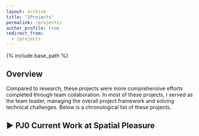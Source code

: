 ```yaml
---
layout: archive
title: "1Projects"
permalink: /projects/
author_profile: true
redirect_from:
  - /projects
---
```


<!-- 在这里添加引入 JavaScript 文件 -->
<!-- <script src="/assets/js//scripts.js"></script> -->
{% include base_path %}

<style>
  .two-column {
    display: flex;
    justify-content: space-between;
    margin-bottom: 20px;
  }

  .two-column > div {
    flex-basis: 49.5%; /* 每一栏占父容器的48%宽度 */
    margin: 10px 20px 10px 0px !important; /* 调整上、右、下、左外边距 */
    /* padding: 20px 15px 10px 15px !important; 依次为上、右、下、左的内边距 */
    background-color: rgba(0, 0, 0, 0.75); /* 背景色，可根据需求调整 */
    border-radius: 8px;
    box-shadow: 0 2px 5px rgba(0, 0, 0, 0.1);
  }

  ul {
    list-style-type: disc; /* 使用圆点作为列表项的标记 */
    margin-left: 5px; /* 调整列表项的左边距 */
  }

  /* toggle时鼠标悬停的样式 */
  #toggle-header {
      cursor: pointer;
      font-weight: bold;
      display: flex;
      align-items: center;
  }

  #toggle-icon {
      margin-right: 8px;
      /* 使得图标在展开/收起时有一个平滑的过渡效果 */
      transition: transform 0.3s ease; 
  }

  #toggle-content {
      display: block; /* 默认展开 */
  }
</style>

<!-- {% include base_path %} -->
## **Overview**
<p>
Compared to research, these projects were more comprehensive efforts completed through team collaboration. In most of these projects, I served as the team leader, managing the overall project framework and solving technical challenges. Below is a chronological list of these projects.
</p>

<h2 class="toggle-header" style="cursor: pointer;">
  <span class="toggle-icon">▶</span><strong> PJ0 Current Work at Spatial Pleasure</strong>
</h2>
<div class="toggle-content" style="display: none;">
  <p style="color: #757575; font-size: 16px;">Sep 02, 2024 – Present</p>
  <p style="margin-top: 10px; margin-bottom: 10px;">
  I work remotely at 0.6 FTE per month as a data scientist. My main responsibilities include processing and integrating traffic data, developing traffic simulation models and optimization systems.<br>
  In many ways, the work here is more akin to research, as the projects require strong knowledge of mathematical statistics and involve exploratory methods. I look forward to collaborating with the company's lab to publish the outcomes of our projects if the opportunity arises.<br>
  Currently, I am primarily responsible for two projects:
  </p>
  <div class="two-column">
    <!-- 注意间距是调整padding-top: 10px -->
    <div style="padding-top: 10px; padding-left: 20px; padding-right: 20px; ">
      <h3 style="margin-top: 15px;">1 Origin-Destination Estimation in Sapporo</h3>
      <p>We use the four-step model of trip generation, trip distribution, mode choice and route assignment to predict traffic demand and identify key factors and patterns, offering insights on public transit capacity allocation.</p>

      <ul>
        <li>How can we fully leverage GTFS, IC card, and socioeconomic data to achieve spatiotemporal clustering of OD trips?</li>
        <li>How can environmental factors (e.g., carbon emissions, noise pollution) be considered into the model for the sustainability of public transportation?</li>
        <li>How can machine learning algorithms be utilized to perform data-driven modeling without predefined assumptions, enhancing the model's flexibility?</li>
        <li>......</li>
      </ul>
    </div>

    <div style="padding-top: 10px; padding-left: 20px; padding-right: 20px; ">
      <h3 style="margin-top: 15px;">2 Multi-Agent Transport Simulation in Tyoko</h3>
      <p>The four-step model relies on aggregated data, limiting its ability to reflect individual travel decisions while agent-based models can compensate for this.</p>

      <ul>
        <li>How can we incorporate new travel modes (e.g., autonomous driving, shared mobility) into the traffic simulation?</li>
        <li>How can we model heterogeneity in agent behavior (e.g., income and age) by differentiating parameters in utility functions?</li>
        <li>How can we integrate the influence of behavioral psychology on the rational agent, such as acceptability of autonomous vehicles? </li>
        <li>......</li>
      </ul>
    </div>
  </div>
</div>
<!-- 分隔线 -->
<hr style="border: none; height: 0.5px; background-color: #757575; margin-top: 10px; margin-bottom: 10px;">

<!-- {% include base_path %} -->
<h2 class="toggle-header" style="cursor: pointer;">
  <span class="toggle-icon">▶</span><strong> PJ1 Optimizing electric vehicle charging station pacement using reinforcement learning</strong>
</h2>
<div class="toggle-content" style="display: none;">
  <p style="color: #757575; font-size: 16px;">June 20, 2024 – Aug 15, 2024</p>
  <!-- 关键词部分 -->
  <p><strong>Keywords:</strong> electric vehicle charging station, location selection, reinforcement learning, road network</p>

  <!-- 父容器 -->
  <div class="content-wrapper" style="display: flex; max-height: 400px; align-items: flex-start;">
    <div id="researchCarousel" class="carousel slide" data-ride="carousel" style="flex-basis: 50%; max-height: 400px">
      <ol class="carousel-indicators">
        <li data-target="#researchCarousel" data-slide-to="0" class="active"></li>
        <li data-target="#researchCarousel" data-slide-to="1"></li>
        <li data-target="#researchCarousel" data-slide-to="2"></li>
      </ol>
      <div class="carousel-inner">
        <div class="carousel-item active">
          <iframe src="/files/project_1/Rewards_Information.html" width="100%" height="100%" style="border:none;"></iframe>
          <div class="carousel-caption d-none d-md-block">
            <h5>Iterative optimization of utility by different RL algorithms</h5>
          </div>
           <!-- 放大按钮 -->
          <!-- <button class="enlarge-btn" onclick="openModal('/images/research_1/img_1.png')">🔍</button> -->
        </div>
        <div class="carousel-item">
          <div class="d-block w-100" style="height: 500px;">
            <iframe src="/files/project_1/DQN_placement_map.html" width="100%" height="100%" style="border:none;"></iframe>
          </div>
          <div class="carousel-caption d-none d-md-block">
            <h5>The optimal charging station placement by DQN algorithm</h5>
          </div>
           <!-- 放大按钮 -->
          <!-- <button class="enlarge-btn" onclick="openModal('/images/research_1/img_1.png')">🔍</button> -->
        </div>
      </div>
      <!-- Controls -->
      <a class="carousel-control-prev" href="#researchCarousel" role="button" data-slide="prev">
        <span class="carousel-control-prev-icon" aria-hidden="true"></span>
        <span class="sr-only">Previous</span>
      </a>
      <a class="carousel-control-next" href="#researchCarousel" role="button" data-slide="next">
        <span class="carousel-control-next-icon" aria-hidden="true"></span>
        <span class="sr-only">Next</span>
      </a>
    </div>
    <!-- 轮播图放大模态框 HTML -->
    <!-- <div id="imageModal" class="modal">
      <span class="close" onclick="closeModal()">&times;</span>
      <img class="modal-content" id="modalImg">
    </div> -->
    <!-- 摘要部分 -->
    <div class="research-summary" style="flex-basis: 50%; max-height: 400px; overflow-y: auto; padding: 10px; margin-left: 20px;">
      <p>Optimizing electric vehicle charging station placement is key to implementing zero-emission policies in central London. Using <a href="https://openchargemap.org/site" target="_blank" style="color: #757575;">open charge map data</a>, the study framed the problem as a reinforcement learning task, where the agent learns to take optimal actions by adjusting its strategy based on feedback. This results in a deployment that balances coverage benefits and time costs within budget constraints, maximizing overall utility. The components of the RL problem are as follows:</p>

      <ul>
        <li><strong>State</strong>: The current spatial layout of charging stations and charger configuration.</li>
        <li><strong>Action</strong>: Adding new charging stations, increasing the capacity of existing stations, or relocating stations.</li>
        <li><strong>Reward</strong>: The difference in total utility before and after each layout modification.</li>
        <li><strong>Algorithms</strong>: Deep Q-learning Network (DQN), Advantage Actor-Critic (A2C) and Proximal Policy Optimization (PPO).</li>
      </ul>

      <p>As a result, reinforcement learning algorithms show significant improvements over traditional methods, with the DQN-based layout performing best across metrics. Each algorithm offers unique strengths: DQN minimizes travel time in high-demand areas, A2C improves overall service balance, and PPO enhances charging efficiency at existing stations.</p>
    </div>
  </div>

  <link rel="stylesheet" href="https://cdnjs.cloudflare.com/ajax/libs/font-awesome/5.15.4/css/all.min.css">
  <p style="margin-top: 35px; margin-bottom: 0;"><strong>Honor:</strong> high distinction (96/100) in course <a href="https://www.lse.ac.uk/resources/calendar2023-2024/courseGuides/ST/2023_ST455.htm"> ST455 Reinforcement Learning </a></p>
  <p style="margin-top: 0px; margin-bottom: 0;">Preprint forthcoming on arXiv. Code available on <a href="https://github.com/your-repo-link" target="_blank"><i class="fab fa-github"></i> GitHub</a>.</p>
</div>
<!-- 分隔线 -->
<hr style="border: none; height: 0.5px; background-color: #757575; margin-top: 10px; margin-bottom: 10px;">


<h2 class="toggle-header" style="cursor: pointer;">
  <span class="toggle-icon">▶</span><strong> PJ2 Disentangling Associations between Socio-Environmental Dynamics and Subjective Well-being during and after COVID-19 Using Explainable Machine Learning</strong>
</h2>
<div class="toggle-content" style="display: none;">
  <p style="color: #757575; font-size: 16px;">June 20, 2024 – Aug 15, 2024</p>
  <!-- 关键词部分 -->
  <p><strong>Keywords:</strong> Subjective well-being; Neighborhood resilience; COVID-19; Explainable machine learning; Social media data</p>

  <!-- 父容器 -->
  <div class="content-wrapper" style="display: flex; max-height: 400px; align-items: flex-start;">
    <div id="researchCarousel" class="carousel slide" data-ride="carousel" style="flex-basis: 50%; max-height: 400px">
      <ol class="carousel-indicators">
        <li data-target="#researchCarousel" data-slide-to="0" class="active"></li>
        <li data-target="#researchCarousel" data-slide-to="1"></li>
        <li data-target="#researchCarousel" data-slide-to="2"></li>
      </ol>
      <div class="carousel-inner">
        <div class="carousel-item active">
          <iframe src="/files/project_1/Rewards_Information.html" width="100%" height="100%" style="border:none;"></iframe>
          <div class="carousel-caption d-none d-md-block">
            <h5>Iterative optimization of utility by different RL algorithms</h5>
          </div>
           <!-- 放大按钮 -->
          <!-- <button class="enlarge-btn" onclick="openModal('/images/research_1/img_1.png')">🔍</button> -->
        </div>
        <div class="carousel-item">
          <div class="d-block w-100" style="height: 500px;">
            <iframe src="/files/project_1/DQN_placement_map.html" width="100%" height="100%" style="border:none;"></iframe>
          </div>
          <div class="carousel-caption d-none d-md-block">
            <h5>The optimal charging station placement by DQN algorithm</h5>
          </div>
           <!-- 放大按钮 -->
          <!-- <button class="enlarge-btn" onclick="openModal('/images/research_1/img_1.png')">🔍</button> -->
        </div>
      </div>
      <!-- Controls -->
      <a class="carousel-control-prev" href="#researchCarousel" role="button" data-slide="prev">
        <span class="carousel-control-prev-icon" aria-hidden="true"></span>
        <span class="sr-only">Previous</span>
      </a>
      <a class="carousel-control-next" href="#researchCarousel" role="button" data-slide="next">
        <span class="carousel-control-next-icon" aria-hidden="true"></span>
        <span class="sr-only">Next</span>
      </a>
    </div>
    <!-- 轮播图放大模态框 HTML -->
    <!-- <div id="imageModal" class="modal">
      <span class="close" onclick="closeModal()">&times;</span>
      <img class="modal-content" id="modalImg">
    </div> -->
    <!-- 摘要部分 -->
    <div class="research-summary" style="flex-basis: 50%; max-height: 400px; overflow-y: auto; padding: 10px; margin-left: 20px;">
      <p>During the COVID-19 pandemic, the subjective well-being (SWB) of urban residents was threatened, yet few studies have explored the relationship between SWB and socio-economic as well as built-environment factors at the neighborhood level. This study addresses this gap by analyzing over one million geo-tagged social media posts from Shanghai. The main contributions are as follows:</p>

      <ul>
        <li>Introduced the ChatGPT model to analyze sentiment indices in social media, combined with the BerTopic model to extract high-frequency topics, revealing the spatiotemporal dynamics of urban residents' emotions during public disturbances.</li>
        <li>Used Regression Discontinuity Design (RDD) to divide the COVID-19 outbreak in Shanghai into six SWB stages, analyzing the significant impact of key events before, during, and after the pandemic on public sentiment.</li>
        <li>Applied a Fully Connected Neural Network (FCNN) model to examine the relationship between sentiment scores and socio-economic as well as built-environment factors at the neighborhood level, with the SHAP framework used to explain the model.</li>
      </ul>

      <p>The study found that green and blue spaces in communities contribute to enhancing psychological resilience, while higher road density, accessibility to attractions, and healthcare services can mitigate the association between sentiment, income, and aging. These findings provide valuable insights for urban planning and policy-making to enhance residents' psychological resilience.</p>
    </div>
  </div>

  <link rel="stylesheet" href="https://cdnjs.cloudflare.com/ajax/libs/font-awesome/5.15.4/css/all.min.css">
  <p style="margin-top: 35px; margin-bottom: 0;"><strong>Honor:</strong> <a href="http://wupen.org/competitions/68?type\=vote">The First Prize in the 7th Chengyuan Cup</a>; <a href="https://www.isocui.org/icui2023/">Best Presentation Award in GSCS & ICUI 2023; submitted to the journal <i>Computers, Environment and Urban Systems</i>.</a></p>
</div>
<!-- 分隔线 -->
<hr style="border: none; height: 0.5px; background-color: #757575; margin-top: 10px; margin-bottom: 10px;">
